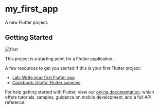 # my_first_app

A new Flutter project.

## Getting Started
![first](https://user-images.githubusercontent.com/106262527/210228928-ad52ace7-84f6-4d38-89bb-0fccd755b984.PNG)

This project is a starting point for a Flutter application.

A few resources to get you started if this is your first Flutter project:

- [Lab: Write your first Flutter app](https://flutter.dev/docs/get-started/codelab)
- [Cookbook: Useful Flutter samples](https://flutter.dev/docs/cookbook)

For help getting started with Flutter, view our
[online documentation](https://flutter.dev/docs), which offers tutorials,
samples, guidance on mobile development, and a full API reference.
